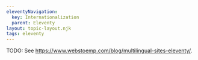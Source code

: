 ```yaml
---
eleventyNavigation:
  key: Internationalization
  parent: Eleventy
layout: topic-layout.njk
tags: eleventy
---
```


TODO: See <https://www.webstoemp.com/blog/multilingual-sites-eleventy/>.
